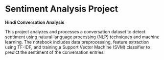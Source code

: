 # Sentiment Analysis Project

 **Hindi Conversation Analysis**

   This project analyzes and processes a conversation dataset to detect sentiment using natural language processing (NLP) techniques and machine learning. The notebook includes data preprocessing, feature extraction 
   using TF-IDF, and training a Support Vector Machine (SVM) classifier to predict the sentiment of the conversation entries.

